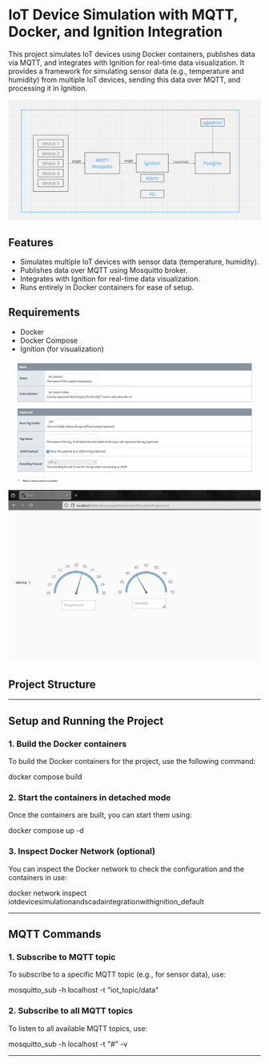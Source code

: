 # IoT Device Simulation with MQTT, Docker, and Ignition Integration

This project simulates IoT devices using Docker containers, publishes data via MQTT, and integrates with Ignition for real-time data visualization. It provides a framework for simulating sensor data (e.g., temperature and humidity) from multiple IoT devices, sending this data over MQTT, and processing it in Ignition.

![Image Description](./images/architecture.png)

## Features
- Simulates multiple IoT devices with sensor data (temperature, humidity).
- Publishes data over MQTT using Mosquitto broker.
- Integrates with Ignition for real-time data visualization.
- Runs entirely in Docker containers for ease of setup.

## Requirements
- Docker
- Docker Compose
- Ignition (for visualization)

![Image Description](./images/ignition_namespace.png)

![alt text](./images/Dashboard_perspective.png)

## Project Structure

---

## Setup and Running the Project

### 1. Build the Docker containers
To build the Docker containers for the project, use the following command:

docker compose build

### 2. Start the containers in detached mode
Once the containers are built, you can start them using:

docker compose up -d

### 3. Inspect Docker Network (optional)
You can inspect the Docker network to check the configuration and the containers in use:

docker network inspect iotdevicesimulationandscadaintegrationwithignition_default

---

## MQTT Commands

### 1. Subscribe to MQTT topic
To subscribe to a specific MQTT topic (e.g., for sensor data), use:

mosquitto_sub -h localhost -t "iot_topic/data"

### 2. Subscribe to all MQTT topics
To listen to all available MQTT topics, use:

mosquitto_sub -h localhost -t "#" -v

---

